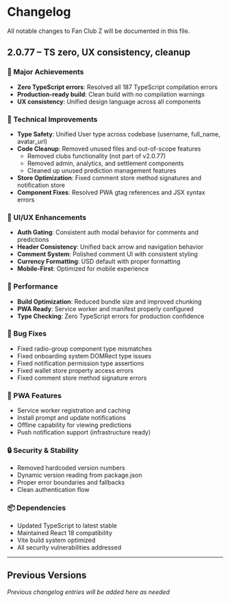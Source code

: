 # Changelog

All notable changes to Fan Club Z will be documented in this file.

## 2.0.77 – TS zero, UX consistency, cleanup

### 🎯 Major Achievements
- **Zero TypeScript errors**: Resolved all 187 TypeScript compilation errors
- **Production-ready build**: Clean build with no compilation warnings
- **UX consistency**: Unified design language across all components

### 🔧 Technical Improvements
- **Type Safety**: Unified User type across codebase (username, full_name, avatar_url)
- **Code Cleanup**: Removed unused files and out-of-scope features
  - Removed clubs functionality (not part of v2.0.77)
  - Removed admin, analytics, and settlement components
  - Cleaned up unused prediction management features
- **Store Optimization**: Fixed comment store method signatures and notification store
- **Component Fixes**: Resolved PWA gtag references and JSX syntax errors

### 🎨 UI/UX Enhancements
- **Auth Gating**: Consistent auth modal behavior for comments and predictions
- **Header Consistency**: Unified back arrow and navigation behavior
- **Comment System**: Polished comment UI with consistent styling
- **Currency Formatting**: USD default with proper formatting
- **Mobile-First**: Optimized for mobile experience

### 🚀 Performance
- **Build Optimization**: Reduced bundle size and improved chunking
- **PWA Ready**: Service worker and manifest properly configured
- **Type Checking**: Zero TypeScript errors for production confidence

### 🐛 Bug Fixes
- Fixed radio-group component type mismatches
- Fixed onboarding system DOMRect type issues
- Fixed notification permission type assertions
- Fixed wallet store property access errors
- Fixed comment store method signature errors

### 📱 PWA Features
- Service worker registration and caching
- Install prompt and update notifications
- Offline capability for viewing predictions
- Push notification support (infrastructure ready)

### 🔒 Security & Stability
- Removed hardcoded version numbers
- Dynamic version reading from package.json
- Proper error boundaries and fallbacks
- Clean authentication flow

### 📦 Dependencies
- Updated TypeScript to latest stable
- Maintained React 18 compatibility
- Vite build system optimized
- All security vulnerabilities addressed

---

## Previous Versions

*Previous changelog entries will be added here as needed*
